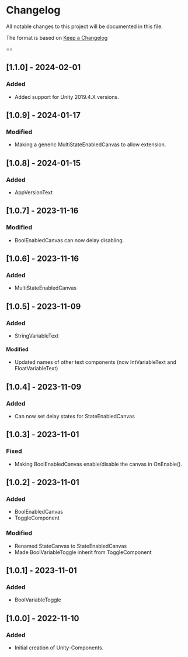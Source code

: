 # Changelog
All notable changes to this project will be documented in this file.

The format is based on [Keep a Changelog](https://keepachangelog.com/en/1.0.0/)

==
## [1.1.0] - 2024-02-01
### Added
- Added support for Unity 2019.4.X versions.

## [1.0.9] - 2024-01-17
### Modified
- Making a generic MultiStateEnabledCanvas to allow extension.

## [1.0.8] - 2024-01-15
### Added
- AppVersionText

## [1.0.7] - 2023-11-16
### Modified
- BoolEnabledCanvas can now delay disabling.

## [1.0.6] - 2023-11-16
### Added
- MultiStateEnabledCanvas

## [1.0.5] - 2023-11-09
### Added
- StringVariableText
#### Modified
- Updated names of other text components (now IntVariableText and FloatVariableText)

## [1.0.4] - 2023-11-09
### Added
- Can now set delay states for StateEnabledCanvas

## [1.0.3] - 2023-11-01
### Fixed
- Making BoolEnabledCanvas enable/disable the canvas in OnEnable().

## [1.0.2] - 2023-11-01
### Added
- BoolEnabledCanvas
- ToggleComponent
### Modified
- Renamed StateCanvas to StateEnabledCanvas
- Made BoolVariableToggle inherit from ToggleComponent

## [1.0.1] - 2023-11-01
### Added
- BoolVariableToggle

## [1.0.0] - 2022-11-10
### Added
- Initial creation of Unity-Components.